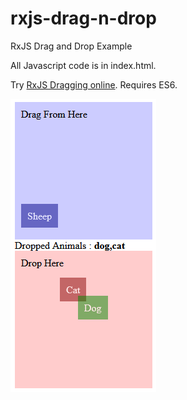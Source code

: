 # rxjs-drag-n-drop
RxJS Drag and Drop Example

All Javascript code is in index.html.

Try [RxJS Dragging online](https://steenhansen.github.io/rxjs-drag-n-drop/). Requires ES6.

![visual explanation](https://raw.githubusercontent.com/steenhansen/rxjs-drag-n-drop/main/dragged_animals.png)
